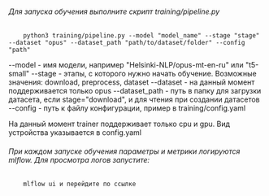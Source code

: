 ###### Для запуска обучения выполните скрипт training/pipeline.py
		python3 training/pipeline.py --model "model_name" --stage "stage" --dataset "opus" --dataset_path "path/to/dataset/folder" --config "path"

--model - имя модели, например "Helsinki-NLP/opus-mt-en-ru" или "t5-small"
--stage - этапы, с которого нужно начать обучение. Возможные значения: download, preprocess, dataset
--dataset - на данный момент поддерживается только opus
--dataset_path - путь в папку для загрузки датасета, если stage="download", и для чтения при создании датасетов
--config - путь к файлу конфигурации, пример в training/config.yaml

На данный момент trainer поддерживает только cpu и gpu. Вид устройства указывается в config.yaml

###### При каждом запуске обучения параметры и метрики логируются mlflow. Для просмотра логов запустите:
		mlflow ui и перейдите по ссылке
